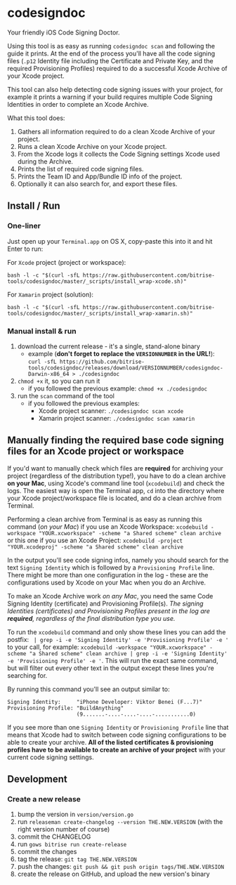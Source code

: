 # codesigndoc

Your friendly iOS Code Signing Doctor.

Using this tool is as easy as running `codesigndoc scan` and following the guide
it prints. At the end of the process you'll have all the code signing files
(`.p12` Identity file including the Certificate and Private Key, and the required Provisioning Profiles)
required to do a successful Xcode Archive of your Xcode project.

This tool can also help detecting code signing issues with your project,
for example it prints a warning if your build requires multiple Code Signing Identities
in order to complete an Xcode Archive.

What this tool does:

1. Gathers all information required to do a clean Xcode Archive of your project.
1. Runs a clean Xcode Archive on your Xcode project.
1. From the Xcode logs it collects the Code Signing settings Xcode used during the Archive.
1. Prints the list of required code signing files.
1. Prints the Team ID and App/Bundle ID info of the project.
1. Optionally it can also search for, and export these files.


## Install / Run

### One-liner

Just open up your `Terminal.app` on OS X, copy-paste this into it and
hit Enter to run:

For `Xcode` project (project or workspace):

```
bash -l -c "$(curl -sfL https://raw.githubusercontent.com/bitrise-tools/codesigndoc/master/_scripts/install_wrap-xcode.sh)"
```

For `Xamarin` project (solution):

```
bash -l -c "$(curl -sfL https://raw.githubusercontent.com/bitrise-tools/codesigndoc/master/_scripts/install_wrap-xamarin.sh)"
```


### Manual install & run

1. download the current release - it's a single, stand-alone binary
    * example (__don't forget to replace the `VERSIONNUMBER` in the URL!__): `curl -sfL https://github.com/bitrise-tools/codesigndoc/releases/download/VERSIONNUMBER/codesigndoc-Darwin-x86_64 > ./codesigndoc`
2. `chmod +x` it, so you can run it
    * if you followed the previous example: `chmod +x ./codesigndoc`
3. run the `scan` command of the tool
    * if you followed the previous examples:
        * Xcode project scanner: `./codesigndoc scan xcode`
        * Xamarin project scanner: `./codesigndoc scan xamarin`


## Manually finding the required base code signing files for an Xcode project or workspace

If you'd want to manually check which files are __required__ for archiving your project (regardless of the distribution type!), you have to do a clean archive **on your Mac**, using Xcode's command line tool (`xcodebuild`) and check the logs.
The easiest way is open the Terminal app, `cd` into the directory where your Xcode project/workspace file is located, and do a clean archive from Terminal.

Performing a clean archive from Terminal is as easy as running this command (*on your Mac*) if you use an Xcode Workspace: `xcodebuild -workspace "YOUR.xcworkspace" -scheme "a Shared scheme" clean archive` or this one if you use an Xcode Project: `xcodebuild -project "YOUR.xcodeproj" -scheme "a Shared scheme" clean archive`

In the output you'll see code signing infos, namely you should search for the text `Signing Identity` which is followed by a `Provisioning Profile` line. There might be more than one configuration in the log - these are the configurations used by Xcode on your Mac when you do an Archive.

To make an Xcode Archive work _on any Mac_, you need the same Code Signing Identity (certificate) and Provisioning Profile(s). _The signing Identities (certificates) and Provisioning Profiles present in the log are **required**, regardless of the final distribution type you use._

To run the `xcodebuild` command and only show these lines you can add the postfix: ` | grep -i -e 'Signing Identity' -e 'Provisioning Profile' -e '` to your call, for example: `xcodebuild -workspace "YOUR.xcworkspace" -scheme "a Shared scheme" clean archive | grep -i -e 'Signing Identity' -e 'Provisioning Profile' -e '`. This will run the exact same command, but will filter out every other text in the output except these lines you're searching for.

By running this command you'll see an output similar to:

```
Signing Identity:     "iPhone Developer: Viktor Benei (F...7)"
Provisioning Profile: "BuildAnything"
                      (9.......-....-....-....-...........0)
```

If you see more than one `Signing Identity` or `Provisioning Profile` line that means that Xcode had to switch between code signing configurations to be able to create your archive. __All of the listed certificates & provisioning profiles have to be available to create an archive of your project__ with your current code signing settings.


## Development

### Create a new release

1. bump the version in `version/version.go`
1. run `releaseman create-changelog --version THE.NEW.VERSION` (with the right version number of course)
1. commit the CHANGELOG
1. run `gows bitrise run create-release`
1. commit the changes
1. tag the release: `git tag THE.NEW.VERSION`
1. push the changes: `git push && git push origin tags/THE.NEW.VERSION`
1. create the release on GitHub, and upload the new version's binary
